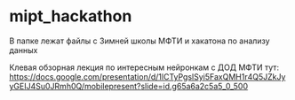 # mipt_hackathon
В папке лежат файлы с Зимней школы МФТИ и хакатона по анализу данных

Клевая обзорная лекция по интересным нейронкам с ДОД МФТИ тут: https://docs.google.com/presentation/d/1lCTyPgslSyi5FaxQMH1r4Q5JZkJyyGEIJ4Su0JRmh0Q/mobilepresent?slide=id.g65a6a2c5a5_0_500
